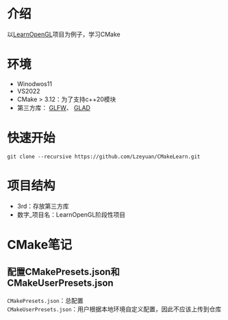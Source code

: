 # 介绍
以[LearnOpenGL](https://learnopengl-cn.github.io)项目为例子，学习CMake

# 环境
- Winodwos11
- VS2022
- CMake > 3.12：为了支持c++20模块
- 第三方库：
[GLFW](https://www.glfw.org/download.html)、
[GLAD](https://glad.dav1d.de/)

# 快速开始
`git clone --recursive https://github.com/Lzeyuan/CMakeLearn.git`

# 项目结构
- 3rd：存放第三方库
- 数字_项目名：LearnOpenGL阶段性项目

# CMake笔记
## 配置CMakePresets.json和CMakeUserPresets.json
`CMakePresets.json`：总配置<br>
`CMakeUserPresets.json`：用户根据本地环境自定义配置，因此不应该上传到仓库 <br><br>